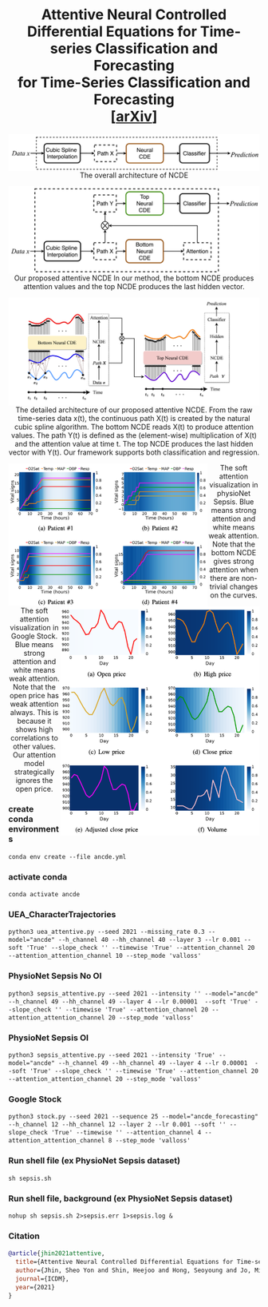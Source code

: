 <h1 align='center'> Attentive Neural Controlled Differential Equations for Time-series Classification and Forecasting<br>
    for Time-Series Classification and Forecasting<br>
    [<a href="https://arxiv.org/abs/2109.01876">arXiv</a>] </h1>

<p align="center">
  
  <img align="middle" src="./imgs/Neuralcde.png" alt="NeuralCDE"/> 
  The overall architecture of NCDE
</p>

<p align="center">
  <img align="middle" src="./imgs/AttentiveNeuralCDE.png" alt="ANCDE" /> 
  Our proposed attentive NCDE In our method, the bottom NCDE produces attention values and the top NCDE produces the last hidden vector. 
  
</p>
<p align="center">
  <img align="middle" src="./imgs/ANCDE_flow.png" alt="ANCDE_model_structure in detail"/> 
  The detailed architecture of our proposed attentive NCDE. From the raw time-series data x(t), the continuous path X(t) is created by the natural cubic spline algorithm. The bottom NCDE reads X(t) to produce attention values. The path Y(t) is defined as the (element-wise) multiplication of X(t) and the attention value at time t. The top NCDE produces the last hidden vector with Y(t). Our framework supports both classification and regression.
</p>
<p align="center">
  <img align="left" src="./imgs/sepsis.png" alt="PhysioNet Sepsis attention visualization" width="400"/> 
  The soft attention visualization in physioNet Sepsis. Blue means strong attention and white means weak attention. Note that the bottom NCDE gives strong attention when there are non-trivial changes on the curves.

</p>
<p align="center">
  <img align="right" src="./imgs/stock.png" alt="Google Stock attention visualization" width="400"/> 
  The soft attention visualization in Google Stock. Blue means strong attention and white means weak attention. Note that the open price has weak attention always. This is because it shows high correlations to other values. Our attention model strategically ignores the open price.
</p>

  

### create conda environments
```
conda env create --file ancde.yml
```

### activate conda 
```
conda activate ancde
```

### UEA_CharacterTrajectories
```
python3 uea_attentive.py --seed 2021 --missing_rate 0.3 --model="ancde" --h_channel 40 --hh_channel 40 --layer 3 --lr 0.001 --soft 'True' --slope_check '' --timewise 'True' --attention_channel 20 --attention_attention_channel 10 --step_mode 'valloss'
```

### PhysioNet Sepsis No OI
```
python3 sepsis_attentive.py --seed 2021 --intensity '' --model="ancde" --h_channel 49 --hh_channel 49 --layer 4 --lr 0.00001  --soft 'True' --slope_check '' --timewise 'True' --attention_channel 20 --attention_attention_channel 20 --step_mode 'valloss'
```

### PhysioNet Sepsis OI
```
python3 sepsis_attentive.py --seed 2021 --intensity 'True' --model="ancde" --h_channel 49 --hh_channel 49 --layer 4 --lr 0.00001  --soft 'True' --slope_check '' --timewise 'True' --attention_channel 20 --attention_attention_channel 20 --step_mode 'valloss'
```
### Google Stock
```
python3 stock.py --seed 2021 --sequence 25 --model="ancde_forecasting" --h_channel 12 --hh_channel 12 --layer 2 --lr 0.001 --soft '' --slope_check 'True' --timewise '' --attention_channel 4 --attention_attention_channel 8 --step_mode 'valloss'
```

### Run shell file (ex PhysioNet Sepsis dataset)
```
sh sepsis.sh 
```
### Run shell file, background  (ex PhysioNet Sepsis dataset)
```
nohup sh sepsis.sh 2>sepsis.err 1>sepsis.log & 
```

### Citation
```bibtex
@article{jhin2021attentive,
  title={Attentive Neural Controlled Differential Equations for Time-series Classification and Forecasting},
  author={Jhin, Sheo Yon and Shin, Heejoo and Hong, Seoyoung and Jo, Minju and Park, Solhee and Park, Noseong},
  journal={ICDM},
  year={2021}
}
```
